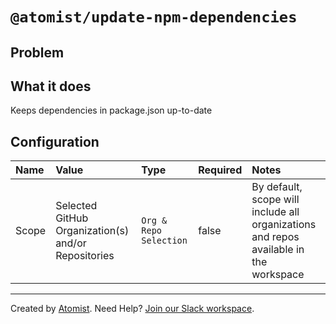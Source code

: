 # `@atomist/update-npm-dependencies`

## Problem

## What it does

Keeps dependencies in package.json up-to-date

## Configuration

| Name                   | Value        | Type   | Required | Notes |
| :---                   | :----        | :----  | :---  | :------ | 
| Scope | Selected GitHub Organization(s) and/or Repositories | `Org & Repo Selection` | false | By default, scope will include all organizations and repos available in the workspace  |

---

Created by [Atomist][atomist].
Need Help?  [Join our Slack workspace][slack].

[atomist]: https://atomist.com/ (Atomist - How Teams Deliver Software)
[slack]: https://join.atomist.com/ (Atomist Community Slack) 
